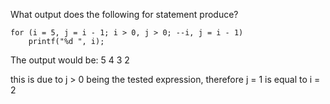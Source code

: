 What output does the following for statement produce?   

    for (i = 5, j = i - 1; i > 0, j > 0; --i, j = i - 1)
        printf("%d ", i);

The output would be: 5 4 3 2

this is due to j > 0 being the tested expression,
therefore j = 1 is equal to i = 2
